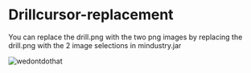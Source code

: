 # Drillcursor-replacement
You can replace the drill.png with the two png images by replacing the drill.png with the 2 image selections in mindustry.jar

![wedontdothat](https://user-images.githubusercontent.com/70875762/121683923-9bd01800-caf0-11eb-869e-c1b5fa685b8c.jpg)
